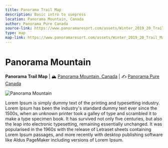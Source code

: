 ```yaml
---
title: Panorama Trail Map
description: Basic intro to vuepress
location: Panorama Mountain, Canada
author: Panorama Pure Canada
source-link: https://www.panoramaresort.com/assets/Winter_2019_20_Trail_Map.pdf
type: map
map-link: https://www.panoramaresort.com/assets/Winter_2019_20_Trail_Map_website.jpg
---
```


# Panorama Mountain
__Panorama Trail Map__ | :mountain_snow:  [Panorama Mountain, Canada](https://www.google.de/maps/@50.44175,-116.2304863,14.01z/data=!5m1!1e4) | :writing_hand:  [Panorama Pure Canada](https://www.panoramaresort.com/assets/Winter_2019_20_Trail_Map.pdf)

![Panorama Mountain](https://www.panoramaresort.com/assets/Winter_2019_20_Trail_Map_website.jpg)


Lorem Ipsum is simply dummy text of the printing and typesetting industry. Lorem Ipsum has been the industry's standard dummy text ever since the 1500s, when an unknown printer took a galley of type and scrambled it to make a type specimen book. It has survived not only five centuries, but also the leap into electronic typesetting, remaining essentially unchanged. It was popularised in the 1960s with the release of Letraset sheets containing Lorem Ipsum passages, and more recently with desktop publishing software like Aldus PageMaker including versions of Lorem Ipsum.
